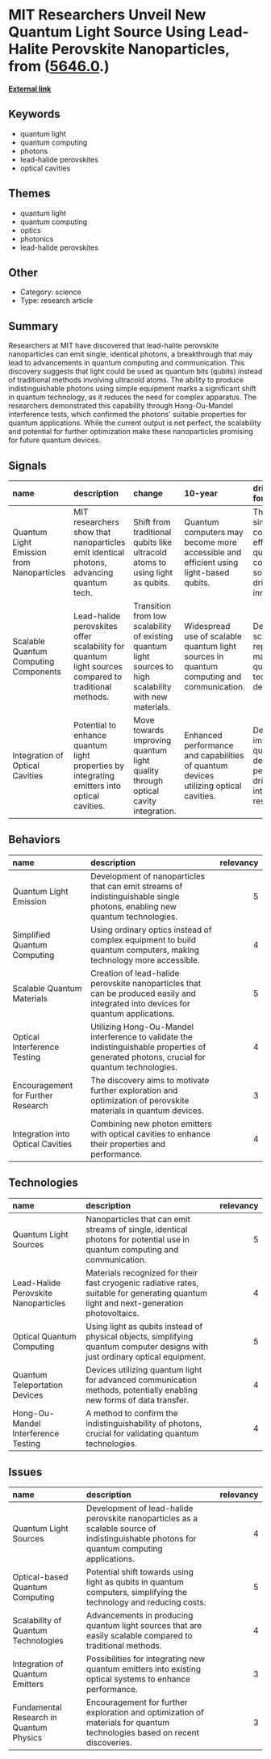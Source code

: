 # __MIT Researchers Unveil New Quantum Light Source Using Lead-Halite Perovskite Nanoparticles__, from ([5646.0](https://kghosh.substack.com/p/5646.0).)

__[External link](https://phys.org/news/2023-06-source-quantum.amp?utm_source=substack&utm_medium=email)__



## Keywords

* quantum light
* quantum computing
* photons
* lead-halide perovskites
* optical cavities

## Themes

* quantum light
* quantum computing
* optics
* photonics
* lead-halide perovskites

## Other

* Category: science
* Type: research article

## Summary

Researchers at MIT have discovered that lead-halite perovskite nanoparticles can emit single, identical photons, a breakthrough that may lead to advancements in quantum computing and communication. This discovery suggests that light could be used as quantum bits (qubits) instead of traditional methods involving ultracold atoms. The ability to produce indistinguishable photons using simple equipment marks a significant shift in quantum technology, as it reduces the need for complex apparatus. The researchers demonstrated this capability through Hong-Ou-Mandel interference tests, which confirmed the photons' suitable properties for quantum applications. While the current output is not perfect, the scalability and potential for further optimization make these nanoparticles promising for future quantum devices.

## Signals

| name                                      | description                                                                                          | change                                                                                                    | 10-year                                                                                  | driving-force                                                                             |   relevancy |
|:------------------------------------------|:-----------------------------------------------------------------------------------------------------|:----------------------------------------------------------------------------------------------------------|:-----------------------------------------------------------------------------------------|:------------------------------------------------------------------------------------------|------------:|
| Quantum Light Emission from Nanoparticles | MIT researchers show that nanoparticles emit identical photons, advancing quantum tech.              | Shift from traditional qubits like ultracold atoms to using light as qubits.                              | Quantum computers may become more accessible and efficient using light-based qubits.     | The quest for simpler, cost-effective quantum computing solutions drives this innovation. |           4 |
| Scalable Quantum Computing Components     | Lead-halide perovskites offer scalability for quantum light sources compared to traditional methods. | Transition from low scalability of existing quantum light sources to high scalability with new materials. | Widespread use of scalable quantum light sources in quantum computing and communication. | Demand for scalable and reproducible materials in quantum technology development.         |           4 |
| Integration of Optical Cavities           | Potential to enhance quantum light properties by integrating emitters into optical cavities.         | Move towards improving quantum light quality through optical cavity integration.                          | Enhanced performance and capabilities of quantum devices utilizing optical cavities.     | Desire for improved quantum device performance drives optical integration research.       |           3 |

## Behaviors

| name                               | description                                                                                                                                |   relevancy |
|:-----------------------------------|:-------------------------------------------------------------------------------------------------------------------------------------------|------------:|
| Quantum Light Emission             | Development of nanoparticles that can emit streams of indistinguishable single photons, enabling new quantum technologies.                 |           5 |
| Simplified Quantum Computing       | Using ordinary optics instead of complex equipment to build quantum computers, making technology more accessible.                          |           4 |
| Scalable Quantum Materials         | Creation of lead-halide perovskite nanoparticles that can be produced easily and integrated into devices for quantum applications.         |           5 |
| Optical Interference Testing       | Utilizing Hong-Ou-Mandel interference to validate the indistinguishable properties of generated photons, crucial for quantum technologies. |           4 |
| Encouragement for Further Research | The discovery aims to motivate further exploration and optimization of perovskite materials in quantum devices.                            |           3 |
| Integration into Optical Cavities  | Combining new photon emitters with optical cavities to enhance their properties and performance.                                           |           4 |

## Technologies

| name                                 | description                                                                                                                             |   relevancy |
|:-------------------------------------|:----------------------------------------------------------------------------------------------------------------------------------------|------------:|
| Quantum Light Sources                | Nanoparticles that can emit streams of single, identical photons for potential use in quantum computing and communication.              |           5 |
| Lead-Halide Perovskite Nanoparticles | Materials recognized for their fast cryogenic radiative rates, suitable for generating quantum light and next-generation photovoltaics. |           4 |
| Optical Quantum Computing            | Using light as qubits instead of physical objects, simplifying quantum computer designs with just ordinary optical equipment.           |           5 |
| Quantum Teleportation Devices        | Devices utilizing quantum light for advanced communication methods, potentially enabling new forms of data transfer.                    |           4 |
| Hong-Ou-Mandel Interference Testing  | A method to confirm the indistinguishability of photons, crucial for validating quantum technologies.                                   |           4 |

## Issues

| name                                    | description                                                                                                                               |   relevancy |
|:----------------------------------------|:------------------------------------------------------------------------------------------------------------------------------------------|------------:|
| Quantum Light Sources                   | Development of lead-halide perovskite nanoparticles as a scalable source of indistinguishable photons for quantum computing applications. |           4 |
| Optical-based Quantum Computing         | Potential shift towards using light as qubits in quantum computers, simplifying the technology and reducing costs.                        |           5 |
| Scalability of Quantum Technologies     | Advancements in producing quantum light sources that are easily scalable compared to traditional methods.                                 |           4 |
| Integration of Quantum Emitters         | Possibilities for integrating new quantum emitters into existing optical systems to enhance performance.                                  |           3 |
| Fundamental Research in Quantum Physics | Encouragement for further exploration and optimization of materials for quantum technologies based on recent discoveries.                 |           3 |